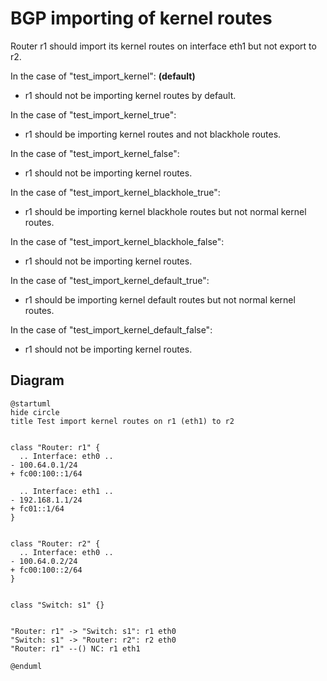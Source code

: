 # BGP importing of kernel routes


Router r1 should import its kernel routes on interface eth1 but not export to r2.


In the case of "test_import_kernel": **(default)**
  - r1 should not be importing kernel routes by default.

In the case of "test_import_kernel_true":
  - r1 should be importing kernel routes and not blackhole routes.

In the case of "test_import_kernel_false":
  - r1 should not be importing kernel routes.

In the case of "test_import_kernel_blackhole_true":
  - r1 should be importing kernel blackhole routes but not normal kernel routes.

In the case of "test_import_kernel_blackhole_false":
  - r1 should not be importing kernel routes.

In the case of "test_import_kernel_default_true":
  - r1 should be importing kernel default routes but not normal kernel routes.

In the case of "test_import_kernel_default_false":
  - r1 should not be importing kernel routes.

## Diagram

```plantuml
@startuml
hide circle
title Test import kernel routes on r1 (eth1) to r2


class "Router: r1" {
  .. Interface: eth0 ..
- 100.64.0.1/24
+ fc00:100::1/64

  .. Interface: eth1 ..
- 192.168.1.1/24
+ fc01::1/64
}


class "Router: r2" {
  .. Interface: eth0 ..
- 100.64.0.2/24
+ fc00:100::2/64
}


class "Switch: s1" {}


"Router: r1" -> "Switch: s1": r1 eth0
"Switch: s1" -> "Router: r2": r2 eth0
"Router: r1" --() NC: r1 eth1

@enduml
```
